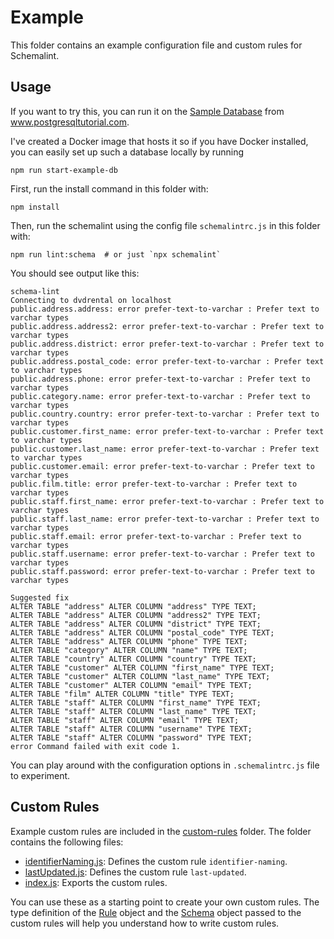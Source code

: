 # Example

This folder contains an example configuration file and custom rules for Schemalint.

## Usage

If you want to try this, you can run it on the [Sample Database](https://www.postgresqltutorial.com/postgresql-sample-database/) from www.postgresqltutorial.com.

I've created a Docker image that hosts it so if you have Docker installed, you can easily set up such a database locally by running

```
npm run start-example-db
```

First, run the install command in this folder with:

```
npm install
```

Then, run the schemalint using the config file `schemalintrc.js` in this folder with:

```
npm run lint:schema  # or just `npx schemalint`
```

You should see output like this:

```
schema-lint
Connecting to dvdrental on localhost
public.address.address: error prefer-text-to-varchar : Prefer text to varchar types
public.address.address2: error prefer-text-to-varchar : Prefer text to varchar types
public.address.district: error prefer-text-to-varchar : Prefer text to varchar types
public.address.postal_code: error prefer-text-to-varchar : Prefer text to varchar types
public.address.phone: error prefer-text-to-varchar : Prefer text to varchar types
public.category.name: error prefer-text-to-varchar : Prefer text to varchar types
public.country.country: error prefer-text-to-varchar : Prefer text to varchar types
public.customer.first_name: error prefer-text-to-varchar : Prefer text to varchar types
public.customer.last_name: error prefer-text-to-varchar : Prefer text to varchar types
public.customer.email: error prefer-text-to-varchar : Prefer text to varchar types
public.film.title: error prefer-text-to-varchar : Prefer text to varchar types
public.staff.first_name: error prefer-text-to-varchar : Prefer text to varchar types
public.staff.last_name: error prefer-text-to-varchar : Prefer text to varchar types
public.staff.email: error prefer-text-to-varchar : Prefer text to varchar types
public.staff.username: error prefer-text-to-varchar : Prefer text to varchar types
public.staff.password: error prefer-text-to-varchar : Prefer text to varchar types

Suggested fix
ALTER TABLE "address" ALTER COLUMN "address" TYPE TEXT;
ALTER TABLE "address" ALTER COLUMN "address2" TYPE TEXT;
ALTER TABLE "address" ALTER COLUMN "district" TYPE TEXT;
ALTER TABLE "address" ALTER COLUMN "postal_code" TYPE TEXT;
ALTER TABLE "address" ALTER COLUMN "phone" TYPE TEXT;
ALTER TABLE "category" ALTER COLUMN "name" TYPE TEXT;
ALTER TABLE "country" ALTER COLUMN "country" TYPE TEXT;
ALTER TABLE "customer" ALTER COLUMN "first_name" TYPE TEXT;
ALTER TABLE "customer" ALTER COLUMN "last_name" TYPE TEXT;
ALTER TABLE "customer" ALTER COLUMN "email" TYPE TEXT;
ALTER TABLE "film" ALTER COLUMN "title" TYPE TEXT;
ALTER TABLE "staff" ALTER COLUMN "first_name" TYPE TEXT;
ALTER TABLE "staff" ALTER COLUMN "last_name" TYPE TEXT;
ALTER TABLE "staff" ALTER COLUMN "email" TYPE TEXT;
ALTER TABLE "staff" ALTER COLUMN "username" TYPE TEXT;
ALTER TABLE "staff" ALTER COLUMN "password" TYPE TEXT;
error Command failed with exit code 1.
```

You can play around with the configuration options in `.schemalintrc.js` file to experiment.

## Custom Rules

Example custom rules are included in the [custom-rules](./custom-rules) folder. The folder contains the following files:

- [identifierNaming.js](./custom-rules/identifierNaming.js): Defines the custom rule `identifier-naming`.
- [lastUpdated.js](./custom-rules/lastUpdated.js): Defines the custom rule `last-updated`.
- [index.js](./custom-rules/index.js): Exports the custom rules.

You can use these as a starting point to create your own custom rules. The type definition of the [Rule](/src/Rule.ts) object and the [Schema](https://kristiandupont.github.io/extract-pg-schema/api/extract-pg-schema.schema.html) object passed to the custom rules will help you understand how to write custom rules.
